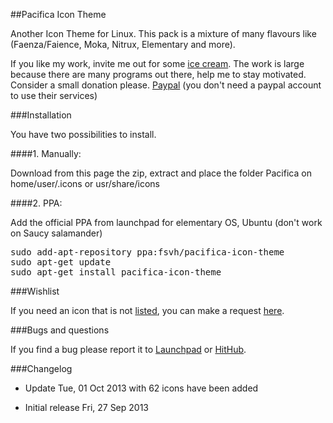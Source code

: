 ##Pacifica Icon Theme

Another Icon Theme for Linux. This pack is a mixture of many flavours like (Faenza/Faience, Moka, Nitrux, Elementary and more).

If you like my work, invite me out for some [ice cream](https://www.paypal.com/cgi-bin/webscr?cmd=_s-xclick&hosted_button_id=DZE89Z9SE5QSC). The work is large because there are many programs out there, help me to stay motivated. Consider a small donation please. [Paypal](https://www.paypal.com/cgi-bin/webscr?cmd=_s-xclick&hosted_button_id=DZE89Z9SE5QSC) (you don't need a paypal account to use their services)

###Installation

You have two possibilities to install.

####1. Manually:

Download from this page the zip, extract and place the folder Pacifica on home/user/.icons or usr/share/icons

####2. PPA:

Add the official PPA from launchpad for elementary OS, Ubuntu (don't work on Saucy salamander)

<pre>
sudo add-apt-repository ppa:fsvh/pacifica-icon-theme
sudo apt-get update
sudo apt-get install pacifica-icon-theme
</pre>

###Wishlist

If you need an icon that is not [listed](https://github.com/fsvh/pacifica-icon-theme/blob/master/Apps-and-programs-supported), you can make a request [here](https://docs.google.com/forms/d/1dSRER1NKmYgh4YPBgd_Y96uGg6KMHZpozP9hSf3yE_w/viewform#start=invite).

###Bugs and questions

If you find a bug please report it to [Launchpad](https://launchpad.net/~fsvh/+archive/pacifica-icon-theme) or [HitHub](https://github.com/fsvh/pacifica-icon-theme).

###Changelog

  * Update Tue, 01 Oct 2013 with 62 icons have been added

  * Initial release Fri, 27 Sep 2013


